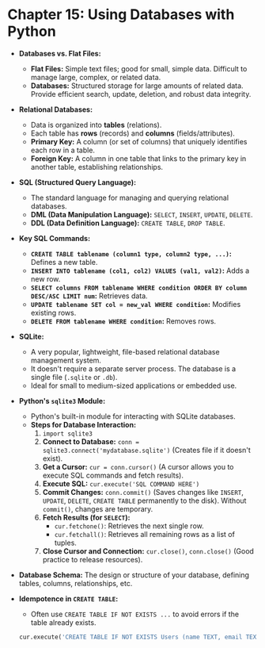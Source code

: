 # Chapter 15: Using Databases with Python

* **Databases vs. Flat Files:**
    * **Flat Files:** Simple text files; good for small, simple data. Difficult to manage large, complex, or related data.
    * **Databases:** Structured storage for large amounts of related data. Provide efficient search, update, deletion, and robust data integrity.

* **Relational Databases:**
    * Data is organized into **tables** (relations).
    * Each table has **rows** (records) and **columns** (fields/attributes).
    * **Primary Key:** A column (or set of columns) that uniquely identifies each row in a table.
    * **Foreign Key:** A column in one table that links to the primary key in another table, establishing relationships.

* **SQL (Structured Query Language):**
    * The standard language for managing and querying relational databases.
    * **DML (Data Manipulation Language):** `SELECT`, `INSERT`, `UPDATE`, `DELETE`.
    * **DDL (Data Definition Language):** `CREATE TABLE`, `DROP TABLE`.

* **Key SQL Commands:**
    * **`CREATE TABLE tablename (column1 type, column2 type, ...)`:** Defines a new table.
    * **`INSERT INTO tablename (col1, col2) VALUES (val1, val2)`:** Adds a new row.
    * **`SELECT columns FROM tablename WHERE condition ORDER BY column DESC/ASC LIMIT num`:** Retrieves data.
    * **`UPDATE tablename SET col = new_val WHERE condition`:** Modifies existing rows.
    * **`DELETE FROM tablename WHERE condition`:** Removes rows.

* **SQLite:**
    * A very popular, lightweight, file-based relational database management system.
    * It doesn't require a separate server process. The database is a single file (`.sqlite` or `.db`).
    * Ideal for small to medium-sized applications or embedded use.

* **Python's `sqlite3` Module:**
    * Python's built-in module for interacting with SQLite databases.
    * **Steps for Database Interaction:**
        1.  `import sqlite3`
        2.  **Connect to Database:** `conn = sqlite3.connect('mydatabase.sqlite')` (Creates file if it doesn't exist).
        3.  **Get a Cursor:** `cur = conn.cursor()` (A cursor allows you to execute SQL commands and fetch results).
        4.  **Execute SQL:** `cur.execute('SQL COMMAND HERE')`
        5.  **Commit Changes:** `conn.commit()` (Saves changes like `INSERT`, `UPDATE`, `DELETE`, `CREATE TABLE` permanently to the disk). Without `commit()`, changes are temporary.
        6.  **Fetch Results (for `SELECT`):**
            * `cur.fetchone()`: Retrieves the next single row.
            * `cur.fetchall()`: Retrieves all remaining rows as a list of tuples.
        7.  **Close Cursor and Connection:** `cur.close()`, `conn.close()` (Good practice to release resources).

* **Database Schema:** The design or structure of your database, defining tables, columns, relationships, etc.

* **Idempotence in `CREATE TABLE`:**
    * Often use `CREATE TABLE IF NOT EXISTS ...` to avoid errors if the table already exists.
    ```python
    cur.execute('CREATE TABLE IF NOT EXISTS Users (name TEXT, email TEXT)')
    ```